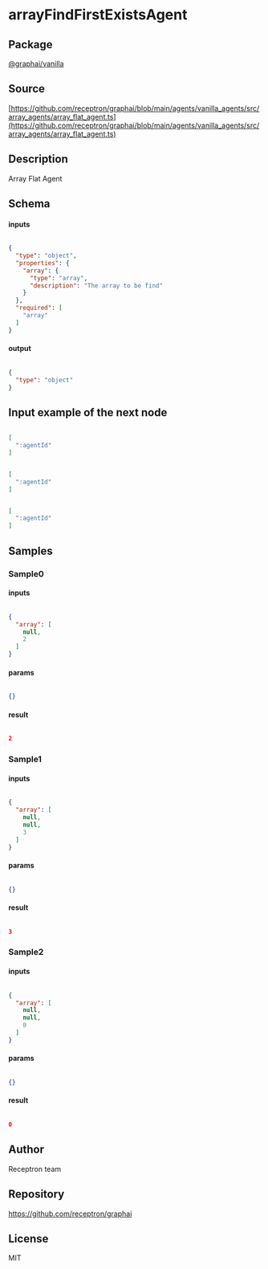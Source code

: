 # arrayFindFirstExistsAgent

## Package
[@graphai/vanilla](https://www.npmjs.com/package/@graphai/vanilla)
## Source
[https://github.com/receptron/graphai/blob/main/agents/vanilla_agents/src/array_agents/array_flat_agent.ts](https://github.com/receptron/graphai/blob/main/agents/vanilla_agents/src/array_agents/array_flat_agent.ts)

## Description

Array Flat Agent

## Schema

#### inputs

```json

{
  "type": "object",
  "properties": {
    "array": {
      "type": "array",
      "description": "The array to be find"
    }
  },
  "required": [
    "array"
  ]
}

```

#### output

```json

{
  "type": "object"
}

```

## Input example of the next node

```json

[
  ":agentId"
]

```
```json

[
  ":agentId"
]

```
```json

[
  ":agentId"
]

```

## Samples

### Sample0

#### inputs

```json

{
  "array": [
    null,
    2
  ]
}

```

#### params

```json

{}

```

#### result

```json

2

```
### Sample1

#### inputs

```json

{
  "array": [
    null,
    null,
    3
  ]
}

```

#### params

```json

{}

```

#### result

```json

3

```
### Sample2

#### inputs

```json

{
  "array": [
    null,
    null,
    0
  ]
}

```

#### params

```json

{}

```

#### result

```json

0

```

## Author

Receptron team

## Repository

https://github.com/receptron/graphai

## License

MIT

